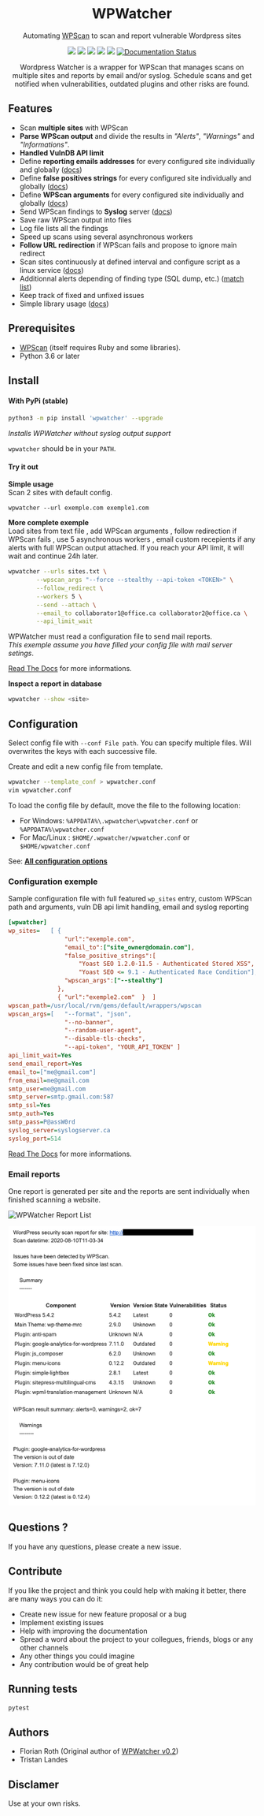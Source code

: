 


<h1 align="center">WPWatcher</h1>

<p align="center">
  Automating <a href="https://wpscan.org/" title="homepage" target="_blank">WPScan</a> to scan and report vulnerable Wordpress sites
  <br>
</p>

<p align="center">
  <a href="https://github.com/tristanlatr/WPWatcher/actions" target="_blank"><img src="https://github.com/tristanlatr/WPWatcher/workflows/test/badge.svg"></a>
  <a href="https://codecov.io/gh/tristanlatr/WPWatcher" target="_blank"><img src="https://codecov.io/gh/tristanlatr/WPWatcher/branch/master/graph/badge.svg"></a>
  <a href="https://pypi.org/project/WPWatcher/" target="_blank"><img src="https://badge.fury.io/py/wpwatcher.svg"></a>
  <a href="https://codeclimate.com/github/tristanlatr/WPWatcher" target="_blank"><img src="https://codeclimate.com/github/tristanlatr/WPWatcher/badges/gpa.svg"></a>
  <a href="http://mypy-lang.org/" target="_blank"><img src="http://www.mypy-lang.org/static/mypy_badge.svg"></a>
  <a href='https://wpwatcher.readthedocs.io/en/latest/'>
    <img src='https://readthedocs.org/projects/wpwatcher/badge/?version=latest' alt='Documentation Status' />
  </a>
</p>

<p align="center">
  Wordpress Watcher is a wrapper for WPScan that manages scans on multiple sites and reports by email and/or syslog. 
  Schedule scans and get notified when vulnerabilities, outdated plugins and other risks are found. 
</p>

## Features
  - Scan **multiple sites** with WPScan
  - **Parse WPScan output** and divide the results in *"Alerts"*, *"Warnings"* and *"Informations"*.  
  - **Handled VulnDB API limit**
  - Define **reporting emails addresses** for every configured site individually and globally ([docs](https://wpwatcher.readthedocs.io/en/latest/email-reports.html))
  - Define **false positives strings** for every configured site individually and globally ([docs](https://wpwatcher.readthedocs.io/en/latest/false-positives.html))
  - Define **WPScan arguments** for every configured site individually and globally ([docs](https://wpwatcher.readthedocs.io/en/latest/wpscan-config.html))
  - Send WPScan findings to **Syslog** server ([docs](https://wpwatcher.readthedocs.io/en/latest/syslog-output.html))
  - Save raw WPScan output into files
  - Log file lists all the findings 
  - Speed up scans using several asynchronous workers
  - **Follow URL redirection** if WPScan fails and propose to ignore main redirect
  - Scan sites continuously at defined interval and configure script as a linux service ([docs](https://wpwatcher.readthedocs.io/en/latest/linux-service.html))
  - Additionnal alerts depending of finding type (SQL dump, etc.)  ([match list](https://github.com/tristanlatr/wpscan_out_parse#additionnal-alerts-strings))
  - Keep track of fixed and unfixed issues
  - Simple library usage ([docs](https://wpwatcher.readthedocs.io/en/latest/library-usage.html))

## Prerequisites 
  - [WPScan](http://wpscan.org/) (itself requires Ruby and some libraries).   
  - Python 3.6 or later

## Install
#### With PyPi (stable)

```bash
python3 -m pip install 'wpwatcher' --upgrade
```
*Installs WPWatcher without syslog output support*  

`wpwatcher` should be in your `PATH`.

#### Try it out

**Simple usage**  
Scan 2 sites with default config.

    wpwatcher --url exemple.com exemple1.com
    
**More complete exemple**  
Load sites from text file , add WPScan arguments , follow redirection if WPScan fails , use 5 asynchronous workers , email custom recepients if any alerts with full WPScan output attached. If you reach your API limit, it will wait and continue 24h later.

```bash
wpwatcher --urls sites.txt \
        --wpscan_args "--force --stealthy --api-token <TOKEN>" \
        --follow_redirect \
        --workers 5 \
        --send --attach \
        --email_to collaborator1@office.ca collaborator2@office.ca \
        --api_limit_wait
```

WPWatcher must read a configuration file to send mail reports.  
*This exemple assume you have filled your config file with mail server setings*.

[Read The Docs](https://wpwatcher.readthedocs.io/en/latest/) for more informations. 

**Inspect a report in database**

```bash
wpwatcher --show <site>
```

## Configuration

Select config file with `--conf File path`. You can specify multiple files. Will overwrites the keys with each successive file.  

Create and edit a new config file from template.

```bash
wpwatcher --template_conf > wpwatcher.conf
vim wpwatcher.conf
```

To load the config file by default, move the file to the following location:
  - For Windows: `%APPDATA%\.wpwatcher\wpwatcher.conf` or `%APPDATA%\wpwatcher.conf`
  - For Mac/Linux : `$HOME/.wpwatcher/wpwatcher.conf` or `$HOME/wpwatcher.conf`

See:
**[All configuration options](https://wpwatcher.readthedocs.io/en/latest/all-options.html)**

### Configuration exemple

Sample configuration file with full featured `wp_sites` entry, custom WPScan path and arguments, vuln DB api limit handling, email and syslog reporting

```ini
[wpwatcher]
wp_sites=   [ {   
                "url":"exemple.com",
                "email_to":["site_owner@domain.com"],
                "false_positive_strings":[
                    "Yoast SEO 1.2.0-11.5 - Authenticated Stored XSS",
                    "Yoast SEO <= 9.1 - Authenticated Race Condition"],
                "wpscan_args":["--stealthy"]
              },
              { "url":"exemple2.com"  }  ]
wpscan_path=/usr/local/rvm/gems/default/wrappers/wpscan
wpscan_args=[   "--format", "json",
                "--no-banner",
                "--random-user-agent", 
                "--disable-tls-checks",
                "--api-token", "YOUR_API_TOKEN" ]
api_limit_wait=Yes
send_email_report=Yes
email_to=["me@gmail.com"]
from_email=me@gmail.com
smtp_user=me@gmail.com
smtp_server=smtp.gmail.com:587
smtp_ssl=Yes
smtp_auth=Yes
smtp_pass=P@assW0rd
syslog_server=syslogserver.ca
syslog_port=514
```

[Read The Docs](https://wpwatcher.readthedocs.io/en/latest/) for more informations. 

### Email reports

One report is generated per site and the reports are sent individually when finished scanning a website.  

![WPWatcher Report List](https://github.com/tristanlatr/WPWatcher/raw/master/screens/wpwatcher-report-list.png "WPWatcher Report")

![WPWatcher Report](https://github.com/tristanlatr/WPWatcher/raw/master/screens/wpwatcher-report.png "WPWatcher Report")

## Questions ?
If you have any questions, please create a new issue.

## Contribute
If you like the project and think you could help with making it better, there are many ways you can do it:

- Create new issue for new feature proposal or a bug
- Implement existing issues
- Help with improving the documentation
- Spread a word about the project to your collegues, friends, blogs or any other channels
- Any other things you could imagine
- Any contribution would be of great help

## Running tests
```
pytest
```

## Authors
- Florian Roth (Original author of [WPWatcher v0.2](https://github.com/Neo23x0/WPWatcher))
- Tristan Landes

## Disclamer

Use at your own risks.
